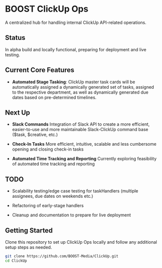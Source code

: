 
# BOOST ClickUp Ops

A centralized hub for handling internal ClickUp API-related operations.

## Status

In alpha build and locally functional, preparing for deployment and live testing.

## Current Core Features

- **Automated Stage Tasking**: ClickUp master task cards will be automatically assigned a dynamically generated set of tasks, assigned to the respective department, as well as dynamically generated due dates based on pre-determined timelines.

## Next Up

- **Slack Commands** Integration of Slack API to create a more efficient, easier-to-use and more maintainable Slack-ClickUp command base ($task, $creative, etc.)

- **Check-In Tasks** More efficient, intuitive, scalable and less cumbersome opening and closing check-in tasks

- **Automated Time Tracking and Reporting** Currently exploring feasibility of automated time tracking and reporting

## TODO

- Scalability testing/edge case testing for taskHandlers (multiple assignees, due dates on weekends etc.)

- Refactoring of early-stage handlers

- Cleanup and documentation to prepare for live deployment

## Getting Started

Clone this repository to set up ClickUp Ops locally and follow any additional setup steps as needed.

```bash
git clone https://github.com/BOOST-Media/ClickUp.git
cd ClickUp
